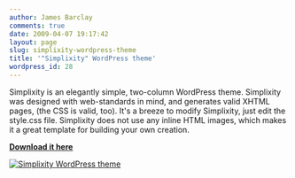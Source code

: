 ```yaml
---
author: James Barclay
comments: true
date: 2009-04-07 19:17:42
layout: page
slug: simplixity-wordpress-theme
title: '"Simplixity" WordPress theme'
wordpress_id: 28
---
```


Simplixity is an elegantly simple, two-column WordPress theme. Simplixity was designed with web-standards in mind, and generates valid XHTML pages, (the CSS is valid, too). It's a breeze to modify Simplixity, just edit the style.css file. Simplixity does not use any inline HTML images, which makes it a great template for building your own creation.

[**Download it here**](http://wordpress.org/extend/themes/simplixity/)

[![Simplixity WordPress theme](/images/simplixity-wordpress-theme/screenshot.png)](http://wordpress.org/extend/themes/simplixity/)
